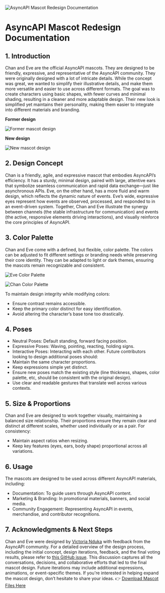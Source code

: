 ![AsyncAPI Mascot Redesign Documentation](./mascot-documentation-banner.png)
# AsyncAPI Mascot Redesign Documentation  

## 1. Introduction
Chan and Eve are the official AsyncAPI mascots. They are designed to be friendly, expressive, and representative of the AsyncAPI community. They were originally designed with a lot of intricate details. While the concept was great, we wanted to simplify their illustrative details, and make them more versatile and easier to use across different formats. The goal was to create characters using basic shapes, with fewer curves and minimal shading, resulting in a cleaner and more adaptable design.
Their new look is simplified yet maintains their personality, making them easier to integrate into different materials and branding.

**Former design**

![Former mascot design](../eve-and-chan/eve-chan-v2.png)


**New design**

![New mascot design](./mascot-documentation.png)

## 2. Design Concept
Chan is a friendly, agile, and expressive mascot that embodies AsyncAPI’s efficiency. It has a sturdy, minimal design, paired with large, attentive ears that symbolize seamless communication and rapid data exchange—just like asynchronous APIs.
Eve, on the other hand, has a more fluid and warm design, which reflects the dynamic nature of events. Eve’s wide, expressive eyes represent how events are observed, processed, and responded to in an event-driven system.
Together, Chan and Eve illustrate the synergy between channels (the stable infrastructure for communication) and events (the active, responsive elements driving interactions), and visually reinforce the core principles of AsyncAPI.

## 3. Color Palette
Chan and Eve come with a defined, but flexible, color palette. The colors can be adjusted to fit different settings or branding needs while preserving their core identity. They can be adapted to light or dark themes, ensuring the mascots remain recognizable and consistent.

![Eve Color Palette](./eve-color-palette.png)

![Chan Color Palette](./chan-color-palette.png)

To maintain design integrity while modifying colors:
- Ensure contrast remains accessible.
- Keep the primary color distinct for easy identification.
- Avoid altering the character’s base tone too drastically.
## 4. Poses
- Neutral Poses: Default standing, forward facing position.
- Expressive Poses: Waving, pointing, reacting, holding signs.
- Interactive Poses: Interacting with each other.
Future contributors looking to design additional poses should:
- Maintain the same character proportions.
- Keep expressions simple yet distinct.
- Ensure new poses match the existing style (line thickness, shapes, color palette, etc, should be consistent with the original design).
- Use clear and readable gestures that translate well across various contexts.
## 5. Size & Proportions
Chan and Eve are designed to work together visually, maintaining a balanced size relationship. Their proportions ensure they remain clear and distinct at different scales, whether used individually or as a pair.
For consistency:
- Maintain aspect ratios when resizing.
- Keep key features (eyes, ears, body shape) proportional across all variations.
## 6. Usage
The mascots are designed to be used across different AsyncAPI materials, including:
- Documentation: To guide users through AsyncAPI content.
- Marketing & Branding: In promotional materials, banners, and social media.
- Community Engagement: Representing AsyncAPI in events, merchandise, and contributor recognitions.
## 7. Acknowledgments & Next Steps
Chan and Eve were designed by [Victoria Nduka](https://github.com/nwanduka) with feedback from the AsyncAPI community. For a detailed overview of the design process, including the initial concept, design iterations, feedback, and the final voting results, please refer to [this GitHub issue](https://github.com/asyncapi/brand/issues/12). This discussion captures all the conversations, decisions, and collaborative efforts that led to the final mascot design.
Future iterations may include additional expressions, animations, or event-specific themes. If you're interested in helping expand the mascot design, don’t hesitate to share your ideas.
👉 [Download Mascot Files Here](../eve-and-chan-new)
